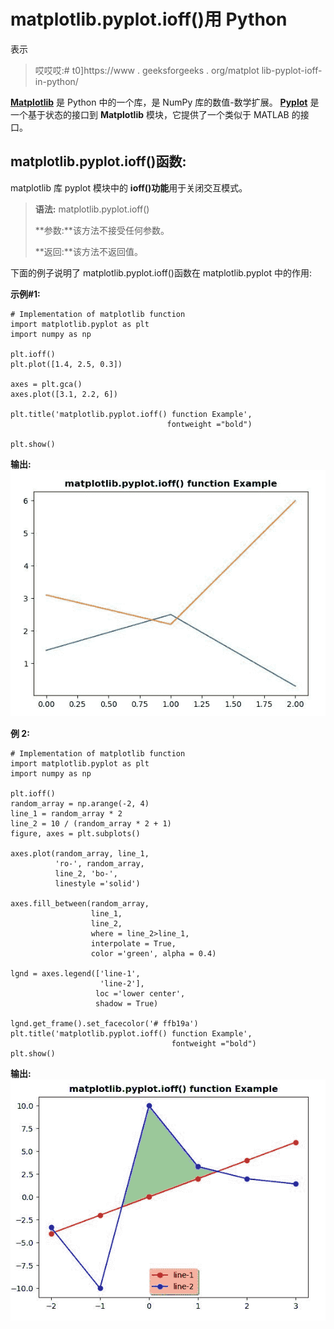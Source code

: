 # matplotlib.pyplot.ioff()用 Python

表示

> 哎哎哎:# t0]https://www . geeksforgeeks . org/matplot lib-pyplot-ioff-in-python/

**[Matplotlib](https://www.geeksforgeeks.org/python-introduction-matplotlib/)** 是 Python 中的一个库，是 NumPy 库的数值-数学扩展。 **[Pyplot](https://www.geeksforgeeks.org/pyplot-in-matplotlib/)** 是一个基于状态的接口到 **Matplotlib** 模块，它提供了一个类似于 MATLAB 的接口。

## matplotlib.pyplot.ioff()函数:

matplotlib 库 pyplot 模块中的 **ioff()功能**用于关闭交互模式。

> **语法:** matplotlib.pyplot.ioff()
> 
> **参数:**该方法不接受任何参数。
> 
> **返回:**该方法不返回值。

下面的例子说明了 matplotlib.pyplot.ioff()函数在 matplotlib.pyplot 中的作用:

**示例#1:**

```
# Implementation of matplotlib function
import matplotlib.pyplot as plt
import numpy as np

plt.ioff() 
plt.plot([1.4, 2.5, 0.3])

axes = plt.gca() 
axes.plot([3.1, 2.2, 6])

plt.title('matplotlib.pyplot.ioff() function Example',
                                   fontweight ="bold")

plt.show()
```

**输出:**
![](img/b103900476f91d32f25a3b23ce7585ae.png)

**例 2:**

```
# Implementation of matplotlib function
import matplotlib.pyplot as plt
import numpy as np

plt.ioff() 
random_array = np.arange(-2, 4) 
line_1 = random_array * 2
line_2 = 10 / (random_array * 2 + 1) 
figure, axes = plt.subplots() 

axes.plot(random_array, line_1, 
          'ro-', random_array, 
          line_2, 'bo-',  
          linestyle ='solid') 

axes.fill_between(random_array,  
                  line_1,  
                  line_2, 
                  where = line_2>line_1,  
                  interpolate = True, 
                  color ='green', alpha = 0.4) 

lgnd = axes.legend(['line-1', 
                    'line-2'],  
                   loc ='lower center',  
                   shadow = True) 

lgnd.get_frame().set_facecolor('# ffb19a') 
plt.title('matplotlib.pyplot.ioff() function Example', 
                                    fontweight ="bold")
plt.show()
```

**输出:**
![](img/d08c2ee394f176109100488d1809a7a1.png)